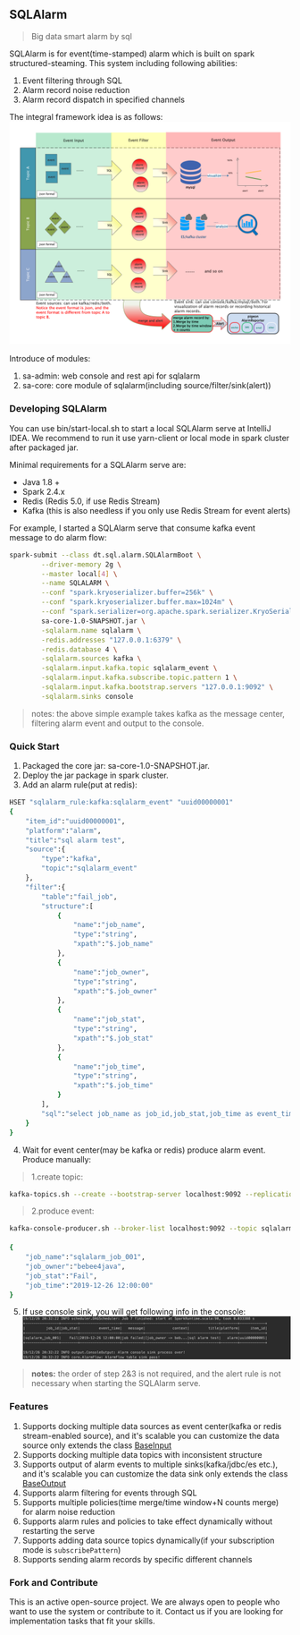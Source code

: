 ## SQLAlarm
> Big data smart alarm by sql

SQLAlarm is for event(time-stamped) alarm which is built on spark structured-steaming. This system including following abilities:
1. Event filtering through SQL
2. Alarm record noise reduction
3. Alarm record dispatch in specified channels

The integral framework idea is as follows:
![sqlalarm](docs/sqlalarm.png)

Introduce of modules:
1. sa-admin: web console and rest api for sqlalarm
2. sa-core: core module of sqlalarm(including source/filter/sink(alert))

### Developing SQLAlarm
You can use bin/start-local.sh to start a local SQLAlarm serve at IntelliJ IDEA. We recommend to run it use yarn-client or local mode in spark cluster after packaged jar.

Minimal requirements for a SQLAlarm serve are:
- Java 1.8 + 
- Spark 2.4.x
- Redis (Redis 5.0, if use Redis Stream)
- Kafka (this is also needless if you only use Redis Stream for event alerts)

For example, I started a SQLAlarm serve that consume kafka event message to do alarm flow:
```bash
spark-submit --class dt.sql.alarm.SQLAlarmBoot \
        --driver-memory 2g \
        --master local[4] \
        --name SQLALARM \
        --conf "spark.kryoserializer.buffer=256k" \
        --conf "spark.kryoserializer.buffer.max=1024m" \
        --conf "spark.serializer=org.apache.spark.serializer.KryoSerializer" \
        sa-core-1.0-SNAPSHOT.jar \
        -sqlalarm.name sqlalarm \
        -redis.addresses "127.0.0.1:6379" \
        -redis.database 4 \
        -sqlalarm.sources kafka \
        -sqlalarm.input.kafka.topic sqlalarm_event \
        -sqlalarm.input.kafka.subscribe.topic.pattern 1 \
        -sqlalarm.input.kafka.bootstrap.servers "127.0.0.1:9092" \
        -sqlalarm.sinks console
```
> notes: the above simple example takes kafka as the message center, filtering alarm event and output to the console.

### Quick Start
1. Packaged the core jar: sa-core-1.0-SNAPSHOT.jar.
2. Deploy the jar package in spark cluster.
3. Add an alarm rule(put at redis): 
```bash
HSET "sqlalarm_rule:kafka:sqlalarm_event" "uuid00000001" 
{
    "item_id":"uuid00000001",
    "platform":"alarm",
    "title":"sql alarm test",
    "source":{
        "type":"kafka",
        "topic":"sqlalarm_event"
    },
    "filter":{
        "table":"fail_job",
        "structure":[
            {
                "name":"job_name",
                "type":"string",
                "xpath":"$.job_name"
            },
            {
                "name":"job_owner",
                "type":"string",
                "xpath":"$.job_owner"
            },
            {
                "name":"job_stat",
                "type":"string",
                "xpath":"$.job_stat"
            },
            {
                "name":"job_time",
                "type":"string",
                "xpath":"$.job_time"
            }
        ],
        "sql":"select job_name as job_id,job_stat,job_time as event_time,'job failed' as message, map('job_owner',job_owner) as context from fail_job where job_stat='Fail'"
    }
}
```
4. Wait for event center(may be kafka or redis) produce alarm event. Produce manually:
> 1.create topic: 
```bash
kafka-topics.sh --create --bootstrap-server localhost:9092 --replication-factor 1 --partitions 1 --topic sqlalarm_event
```
> 2.produce event: 
```bash
kafka-console-producer.sh --broker-list localhost:9092 --topic sqlalarm_event

{
    "job_name":"sqlalarm_job_001",
    "job_owner":"bebee4java",
    "job_stat":"Fail",
    "job_time":"2019-12-26 12:00:00"
}
```
5. If use console sink, you will get following info in the console:
![alarm-console-sink](docs/alarm-console-sink.jpg)

> **notes:** the order of step 2&3 is not required, and the alert rule is not necessary when starting the SQLAlarm serve.
 
### Features
1. Supports docking multiple data sources as event center(kafka or redis stream-enabled source), and it's scalable you can customize the data source only extends the class [BaseInput](sa-core/src/main/java/dt/sql/alarm/input/BaseInput.scala)
2. Supports docking multiple data topics with inconsistent structure
3. Supports output of alarm events to multiple sinks(kafka/jdbc/es etc.), and it's scalable you can customize the data sink only extends the class [BaseOutput](sa-core/src/main/java/dt/sql/alarm/output/BaseOutput.scala)
4. Supports alarm filtering for events through SQL
5. Supports multiple policies(time merge/time window+N counts merge) for alarm noise reduction
6. Supports alarm rules and policies to take effect dynamically without restarting the serve
7. Supports adding data source topics dynamically(if your subscription mode is `subscribePattern`)
8. Supports sending alarm records by specific different channels

### Fork and Contribute
This is an active open-source project. We are always open to people who want to use the system or contribute to it. Contact us if you are looking for implementation tasks that fit your skills.

